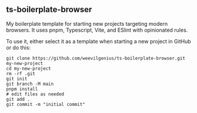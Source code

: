 ## ts-boilerplate-browser

My boilerplate template for starting new projects targeting modern browsers.
It uses pnpm, Typescript, Vite, and ESlint with opinionated rules.

To use it, either select it as a template when starting a new project in GitHub
or do this:

```
git clone https://github.com/weevilgenius/ts-boilerplate-browser.git my-new-project
cd my-new-project
rm -rf .git
git init
git branch -M main
pnpm install
# edit files as needed
git add .
git commit -m "initial commit"
```
